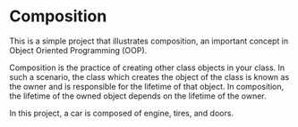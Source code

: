 # Composition

This is a simple project that illustrates composition, an important concept in Object Oriented Programming (OOP).

Composition is the practice of creating other class objects in your class. In such a scenario, the class which creates the object of the class is known as the owner and is responsible for the lifetime of that object.
In composition, the lifetime of the owned object depends on the lifetime of the owner.

In this project, a car is composed of engine, tires, and doors.
